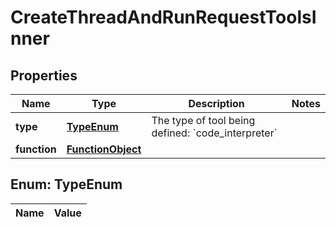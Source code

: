 

# CreateThreadAndRunRequestToolsInner

## Properties

Name | Type | Description | Notes
------------ | ------------- | ------------- | -------------
**type** | [**TypeEnum**](#TypeEnum) | The type of tool being defined: &#x60;code_interpreter&#x60; | 
**function** | [**FunctionObject**](FunctionObject.md) |  | 


## Enum: TypeEnum

Name | Value
---- | -----




